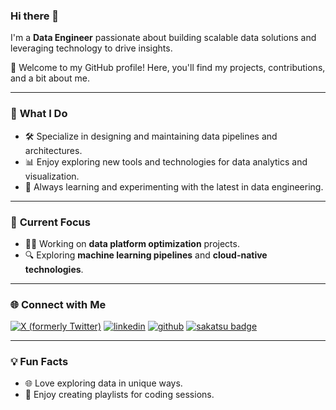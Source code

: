 ### Hi there 👋

I'm a **Data Engineer** passionate about building scalable data solutions and leveraging technology to drive insights.  

🌟 Welcome to my GitHub profile! Here, you'll find my projects, contributions, and a bit about me.  

---

### 🔧 **What I Do**
- 🛠 Specialize in designing and maintaining data pipelines and architectures.
- 📊 Enjoy exploring new tools and technologies for data analytics and visualization.
- 🌱 Always learning and experimenting with the latest in data engineering.

---

### 🚀 **Current Focus**
- 🧑‍💻 Working on **data platform optimization** projects.
- 🔍 Exploring **machine learning pipelines** and **cloud-native technologies**.

---

### 🌐 **Connect with Me**
[![X (formerly Twitter)](https://img.shields.io/twitter/follow/ota1200?style=for-the-badge&logo=x)](https://x.com/ota1200) 
[![linkedin](https://img.shields.io/badge/LinkedIn-0077B5?style=for-the-badge&logo=linkedin&logoColor=white)](https://www.linkedin.com/in/y2000/) 
[![github](https://img.shields.io/badge/GitHub-100000?style=for-the-badge&logo=github&logoColor=white)](https://github.com/ota2000) 
[![sakatsu badge](https://img.shields.io/endpoint.svg?url=https://saunadge-gjqqouyuca-an.a.run.app/api/v1/badge/7812&style=flat-square)](https://sauna-ikitai.com/saunners/7812)

---

### 💡 **Fun Facts**
- 🌐 Love exploring data in unique ways.
- 🎵 Enjoy creating playlists for coding sessions.
